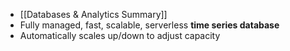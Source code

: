 - [[Databases & Analytics Summary]]
- Fully managed, fast, scalable, serverless **time series database**
- Automatically scales up/down to adjust capacity
